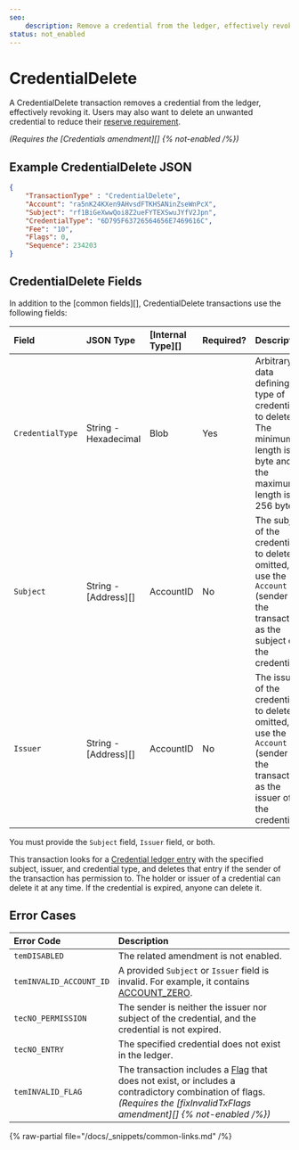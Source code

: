 ```yaml
---
seo:
    description: Remove a credential from the ledger, effectively revoking it.
status: not_enabled
---
```

# CredentialDelete

A CredentialDelete transaction removes a credential from the ledger, effectively revoking it. Users may also want to delete an unwanted credential to reduce their [reserve requirement](../../../../concepts/accounts/reserves.md).

_(Requires the [Credentials amendment][] {% not-enabled /%})_

## Example CredentialDelete JSON

```json
{
    "TransactionType" : "CredentialDelete",
    "Account": "ra5nK24KXen9AHvsdFTKHSANinZseWnPcX",
    "Subject": "rf1BiGeXwwQoi8Z2ueFYTEXSwuJYfV2Jpn",
    "CredentialType": "6D795F63726564656E7469616C",
    "Fee": "10",
    "Flags": 0,
    "Sequence": 234203
}
```


## CredentialDelete Fields

In addition to the [common fields][], CredentialDelete transactions use the following fields:

| Field            | JSON Type        | [Internal Type][] | Required? | Description |
|:-----------------|:-----------------|:------------------|:----------|:------------|
| `CredentialType` | String - Hexadecimal  | Blob | Yes | Arbitrary data defining the type of credential to delete. The minimum length is 1 byte and the maximum length is 256 bytes. |
| `Subject` | String - [Address][] | AccountID | No | The subject of the credential to delete. If omitted, use the `Account` (sender of the transaction) as the subject of the credential. |
| `Issuer` |  String - [Address][] | AccountID | No | The issuer of the credential to delete. If omitted, use the `Account` (sender of the transaction) as the issuer of the credential. |

You must provide the `Subject` field, `Issuer` field, or both.

This transaction looks for a [Credential ledger entry](../../ledger-data/ledger-entry-types/credential.md) with the specified subject, issuer, and credential type, and deletes that entry if the sender of the transaction has permission to. The holder or issuer of a credential can delete it at any time. If the credential is expired, anyone can delete it.


## Error Cases

| Error Code | Description |
|:-----------|:------------|
| `temDISABLED` | The related amendment is not enabled. |
| `temINVALID_ACCOUNT_ID` | A provided `Subject` or `Issuer` field is invalid. For example, it contains [ACCOUNT_ZERO](../../../../concepts/accounts/addresses.md#special-addresses). |
| `tecNO_PERMISSION` | The sender is neither the issuer nor subject of the credential, and the credential is not expired. |
| `tecNO_ENTRY` | The specified credential does not exist in the ledger. |
| `temINVALID_FLAG` | The transaction includes a [Flag](../common-fields.md#flags-field) that does not exist, or includes a contradictory combination of flags. _(Requires the [fixInvalidTxFlags amendment][] {% not-enabled /%})_ |


{% raw-partial file="/docs/_snippets/common-links.md" /%}

